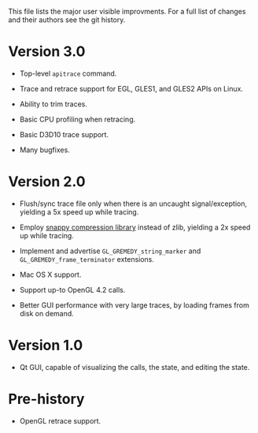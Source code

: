 This file lists the major user visible improvments.  For a full list of changes
and their authors see the git history.


Version 3.0
===========

* Top-level `apitrace` command.

* Trace and retrace support for EGL, GLES1, and GLES2 APIs on Linux.

* Ability to trim traces.

* Basic CPU profiling when retracing.

* Basic D3D10 trace support.

* Many bugfixes.


Version 2.0
===========

* Flush/sync trace file only when there is an uncaught signal/exception,
  yielding a 5x speed up while tracing.

* Employ [snappy compression library](http://code.google.com/p/snappy/) instead
  of zlib, yielding a 2x speed up while tracing.

* Implement and advertise `GL_GREMEDY_string_marker` and
  `GL_GREMEDY_frame_terminator` extensions.

* Mac OS X support.

* Support up-to OpenGL 4.2 calls.

* Better GUI performance with very large traces, by loading frames from disk on
  demand.


Version 1.0
===========

* Qt GUI, capable of visualizing the calls, the state, and editing the state.


Pre-history
===========

* OpenGL retrace support.
